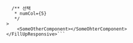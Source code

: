 ```<FillUpResponsive cellWidth={70}
  /** 선택
   * numCol={5}
   */
>
	<SomeOtherComponent></SomeOhterComponent>
</FillUpResponsive>```
